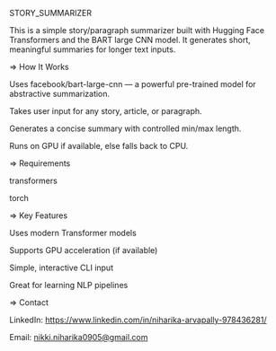 STORY_SUMMARIZER

This is a simple story/paragraph summarizer built with Hugging Face Transformers and the BART large CNN model. It generates short, meaningful summaries for longer text inputs.


=> How It Works

Uses facebook/bart-large-cnn — a powerful pre-trained model for abstractive summarization.

Takes user input for any story, article, or paragraph.

Generates a concise summary with controlled min/max length.

Runs on GPU if available, else falls back to CPU.


=> Requirements

transformers

torch


=> Key Features

Uses modern Transformer models

Supports GPU acceleration (if available)

Simple, interactive CLI input

Great for learning NLP pipelines


=> Contact

LinkedIn: https://www.linkedin.com/in/niharika-arvapally-978436281/

Email: nikki.niharika0905@gmail.com

